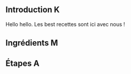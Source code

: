 ## Introduction K 

Hello hello. Les best recettes sont ici avec nous !

## Ingrédients M 


## Étapes A